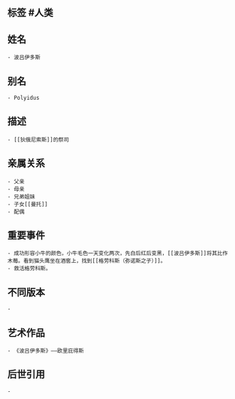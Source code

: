 ## 标签  #人类
## 姓名
	- 波吕伊多斯
## 别名
	- Polyidus
## 描述
	- [[狄俄尼索斯]]的祭司
## 亲属关系
	- 父亲
	- 母亲
	- 兄弟姐妹
	- 子女[[曼托]]
	- 配偶
## 重要事件
	- 成功形容小牛的颜色，小牛毛色一天变化两次，先白后红后变黑，[[波吕伊多斯]]将其比作木莓。看到猫头鹰坐在酒窖上，找到[[格劳科斯（弥诺斯之子）]]。
	- 救活格劳科斯。
## 不同版本
	-
## 艺术作品
	- 《波吕伊多斯》——欧里庇得斯
## 后世引用
	-

